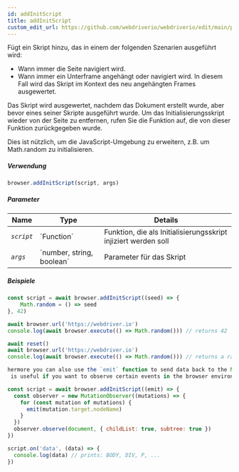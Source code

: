 ```yaml
---
id: addInitScript
title: addInitScript
custom_edit_url: https://github.com/webdriverio/webdriverio/edit/main/packages/webdriverio/src/commands/browser/addInitScript.ts
---
```


Fügt ein Skript hinzu, das in einem der folgenden Szenarien ausgeführt wird:

- Wann immer die Seite navigiert wird.
- Wann immer ein Unterframe angehängt oder navigiert wird. In diesem Fall wird das Skript
  im Kontext des neu angehängten Frames ausgewertet.

Das Skript wird ausgewertet, nachdem das Dokument erstellt wurde, aber bevor eines seiner Skripte ausgeführt wurde.
Um das Initialisierungsskript wieder von der Seite zu entfernen, rufen Sie die Funktion auf, die von
dieser Funktion zurückgegeben wurde.

Dies ist nützlich, um die JavaScript-Umgebung zu erweitern, z.B. um Math.random zu initialisieren.

##### Verwendung

```js
browser.addInitScript(script, args)
```

##### Parameter

<table>
  <thead>
    <tr>
      <th>Name</th><th>Type</th><th>Details</th>
    </tr>
  </thead>
  <tbody>
    <tr>
      <td><code><var>script</var></code></td>
      <td>`Function`</td>
      <td>Funktion, die als Initialisierungsskript injiziert werden soll</td>
    </tr>
    <tr>
      <td><code><var>args</var></code></td>
      <td>`number, string, boolean`</td>
      <td>Parameter für das Skript</td>
    </tr>
  </tbody>
</table>

##### Beispiele

```js title="addInitScript.js"
const script = await browser.addInitScript((seed) => {
    Math.random = () => seed
}, 42)

await browser.url('https://webdriver.io')
console.log(await browser.execute(() => Math.random())) // returns 42

await reset()
await browser.url('https://webdriver.io')
console.log(await browser.execute(() => Math.random())) // returns a random number

hermore you can also use the `emit` function to send data back to the Node.js environment.
 is useful if you want to observe certain events in the browser environment, e.g.:

```

```js title="addInitScriptWithEmit.js"
const script = await browser.addInitScript((emit) => {
  const observer = new MutationObserver((mutations) => {
    for (const mutation of mutations) {
      emit(mutation.target.nodeName)
    }
  })
  observer.observe(document, { childList: true, subtree: true })
})

script.on('data', (data) => {
  console.log(data) // prints: BODY, DIV, P, ...
})
```